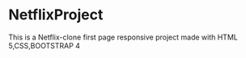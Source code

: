 # NetflixProject
This is a Netflix-clone first page responsive project made with HTML 5,CSS,BOOTSTRAP 4 
